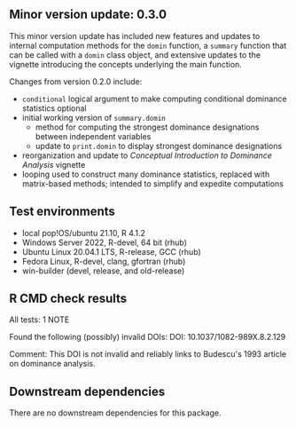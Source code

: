## Minor version update: 0.3.0
This minor version update has included new features and updates to internal computation methods for the `domin` function, a `summary` function that can be called with a `domin` class object, and extensive updates to the vignette introducing the concepts underlying the main function.

Changes from version 0.2.0 include:

* `conditional` logical argument to make computing conditional dominance statistics optional
* initial working version of `summary.domin` 
  * method for computing the strongest dominance designations between independent variables
  * update to `print.domin` to display strongest dominance designations
* reorganization and update to *Conceptual Introduction to Dominance Analysis* vignette
* looping used to construct many dominance statistics, replaced with matrix-based methods; intended to simplify and expedite computations

## Test environments
* local pop!OS/ubuntu 21.10, R 4.1.2
* Windows Server 2022, R-devel, 64 bit (rhub)
* Ubuntu Linux 20.04.1 LTS, R-release, GCC (rhub)
* Fedora Linux, R-devel, clang, gfortran (rhub)
* win-builder (devel, release, and old-release)

## R CMD check results

All tests: 1 NOTE

Found the following (possibly) invalid DOIs:
  DOI: 10.1037/1082-989X.8.2.129
    
Comment: This DOI is not invalid and reliably links to Budescu's 1993 article on dominance analysis.

## Downstream dependencies
There are no downstream dependencies for this package.
